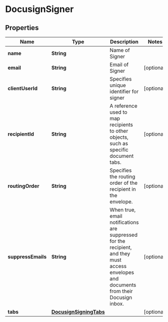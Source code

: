 

# DocusignSigner


## Properties

| Name | Type | Description | Notes |
|------------ | ------------- | ------------- | -------------|
|**name** | **String** | Name of Signer |  |
|**email** | **String** | Email of Signer |  [optional] |
|**clientUserId** | **String** | Specifies unique identifier for signer |  [optional] |
|**recipientId** | **String** | A reference used to map recipients to other objects, such as specific document tabs. |  [optional] |
|**routingOrder** | **String** | Specifies the routing order of the recipient in the envelope. |  [optional] |
|**suppressEmails** | **String** | When true, email notifications are suppressed for the recipient, and they must access envelopes and documents from their Docusign inbox. |  [optional] |
|**tabs** | [**DocusignSigningTabs**](DocusignSigningTabs.md) |  |  [optional] |



